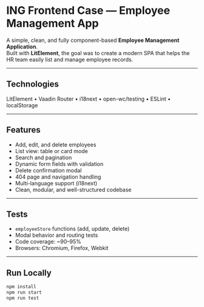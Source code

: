 # ING Frontend Case — Employee Management App

A simple, clean, and fully component-based **Employee Management Application**.  
Built with **LitElement**, the goal was to create a modern SPA that helps the HR team easily list and manage employee records.

---

## Technologies
LitElement • Vaadin Router • i18next • open-wc/testing • ESLint • localStorage

---

## Features
- Add, edit, and delete employees
- List view: table or card mode
- Search and pagination
- Dynamic form fields with validation
- Delete confirmation modal
- 404 page and navigation handling
- Multi-language support (i18next)
- Clean, modular, and well-structured codebase

---

## Tests
- `employeeStore` functions (add, update, delete)
- Modal behavior and routing tests
- Code coverage: ~90–95%
- Browsers: Chromium, Firefox, Webkit

---

## Run Locally
```bash
npm install
npm run start
npm run test
